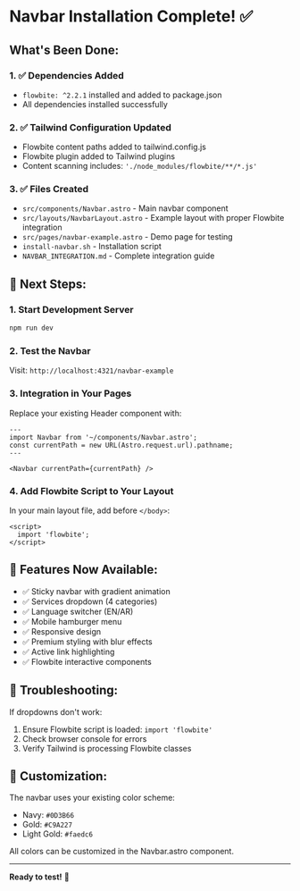 # Navbar Installation Complete! ✅

## What's Been Done:

### 1. ✅ Dependencies Added
- `flowbite: ^2.2.1` installed and added to package.json
- All dependencies installed successfully

### 2. ✅ Tailwind Configuration Updated
- Flowbite content paths added to tailwind.config.js
- Flowbite plugin added to Tailwind plugins
- Content scanning includes: `'./node_modules/flowbite/**/*.js'`

### 3. ✅ Files Created
- `src/components/Navbar.astro` - Main navbar component
- `src/layouts/NavbarLayout.astro` - Example layout with proper Flowbite integration
- `src/pages/navbar-example.astro` - Demo page for testing
- `install-navbar.sh` - Installation script
- `NAVBAR_INTEGRATION.md` - Complete integration guide

## 🚀 Next Steps:

### 1. Start Development Server
```bash
npm run dev
```

### 2. Test the Navbar
Visit: `http://localhost:4321/navbar-example`

### 3. Integration in Your Pages
Replace your existing Header component with:

```astro
---
import Navbar from '~/components/Navbar.astro';
const currentPath = new URL(Astro.request.url).pathname;
---

<Navbar currentPath={currentPath} />
```

### 4. Add Flowbite Script to Your Layout
In your main layout file, add before `</body>`:

```astro
<script>
  import 'flowbite';
</script>
```

## 🎯 Features Now Available:

- ✅ Sticky navbar with gradient animation
- ✅ Services dropdown (4 categories)
- ✅ Language switcher (EN/AR)
- ✅ Mobile hamburger menu
- ✅ Responsive design
- ✅ Premium styling with blur effects
- ✅ Active link highlighting
- ✅ Flowbite interactive components

## 🔧 Troubleshooting:

If dropdowns don't work:
1. Ensure Flowbite script is loaded: `import 'flowbite'`
2. Check browser console for errors
3. Verify Tailwind is processing Flowbite classes

## 🎨 Customization:

The navbar uses your existing color scheme:
- Navy: `#0D3B66` 
- Gold: `#C9A227`
- Light Gold: `#faedc6`

All colors can be customized in the Navbar.astro component.

---

**Ready to test!** 🎉

